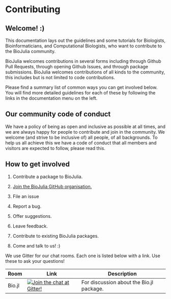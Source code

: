 # Contributing

## Welcome! :) 

This documentation lays out the guidelines and some tutorials for
Biologists, Bioinformaticians, and Computational Biologists, who want to contribute to the BioJulia community.

BioJulia welcomes contributions in several forms including through Github Pull Requests, through opening Github Issues, and through package submissions. BioJulia welcomes contributions of all kinds to the community, this includes but is not limited to code contributions.

Please find a summary list of common ways you can get involved below. You will find more detailed guidelines for each of these by following the links in the documentation menu on the left.

## Our community code of conduct

We have a policy of being as open and inclusive as possible at all times, and we are always happy for people to contribute and join in the community. We welcome (and strive to be inclusive of) all people, of all backgrounds. To help us all achieve this we have a code of conduct that all members and visitors are expected to follow, please read this.

## How to get involved

1. Contribute a package to BioJulia.
2. [Join the BioJulia GitHub organisation.](joinbiojulia.md)
3. File an issue
   
  1. Report a bug.
  2. Offer suggestions.
  3. Leave feedback.

4. Contribute to existing BioJulia packages.
5. Come and talk to us! :)

We use Gitter for our chat rooms. Each one is listed below with a link. Use these to ask your questions!

| Room   | Link                                                                                                    | Description                              |
|--------|---------------------------------------------------------------------------------------------------------|------------------------------------------|
| Bio.jl | [![Join the chat at Gitter!](https://badges.gitter.im/BioJulia.png)](https://gitter.im/BioJulia/Bio.jl) | For discussion about the Bio.jl package. |

